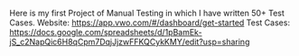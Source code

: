 Here is my first Project of Manual Testing in which I have written 50+ Test Cases.
Website: https://app.vwo.com/#/dashboard/get-started 
Test Cases: https://docs.google.com/spreadsheets/d/1pBamEk-jS_c2NapQic6H8qCpm7DqjJjzwFFKQCykKMY/edit?usp=sharing
